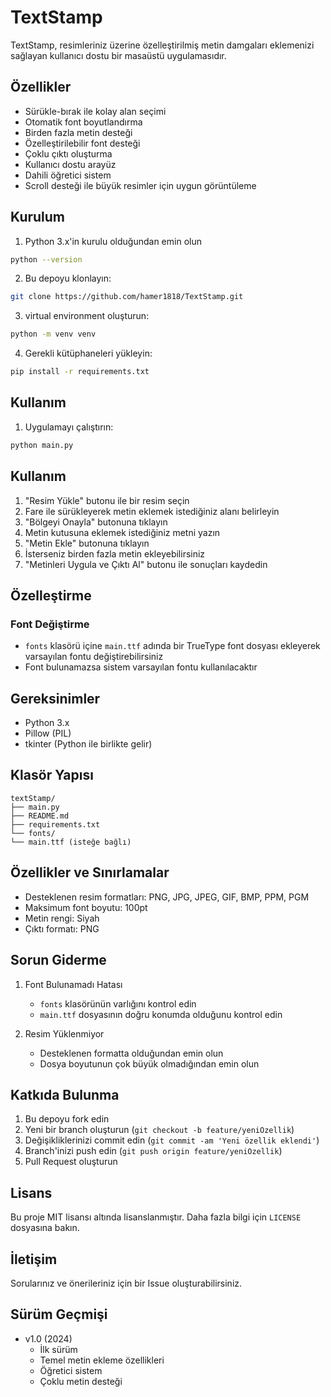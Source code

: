 # TextStamp

TextStamp, resimleriniz üzerine özelleştirilmiş metin damgaları eklemenizi sağlayan kullanıcı dostu bir masaüstü uygulamasıdır.

## Özellikler

- Sürükle-bırak ile kolay alan seçimi
- Otomatik font boyutlandırma
- Birden fazla metin desteği
- Özelleştirilebilir font desteği
- Çoklu çıktı oluşturma
- Kullanıcı dostu arayüz
- Dahili öğretici sistem
- Scroll desteği ile büyük resimler için uygun görüntüleme

## Kurulum

1. Python 3.x'in kurulu olduğundan emin olun

```bash
python --version
```

2. Bu depoyu klonlayın:

```bash
git clone https://github.com/hamer1818/TextStamp.git
```
3. virtual environment oluşturun:

```bash
python -m venv venv
```

4. Gerekli kütüphaneleri yükleyin:

```bash
pip install -r requirements.txt
```

## Kullanım

1. Uygulamayı çalıştırın:

```bash
python main.py
```


## Kullanım

1. "Resim Yükle" butonu ile bir resim seçin
2. Fare ile sürükleyerek metin eklemek istediğiniz alanı belirleyin
3. "Bölgeyi Onayla" butonuna tıklayın
4. Metin kutusuna eklemek istediğiniz metni yazın
5. "Metin Ekle" butonuna tıklayın
6. İsterseniz birden fazla metin ekleyebilirsiniz
7. "Metinleri Uygula ve Çıktı Al" butonu ile sonuçları kaydedin

## Özelleştirme

### Font Değiştirme
- `fonts` klasörü içine `main.ttf` adında bir TrueType font dosyası ekleyerek varsayılan fontu değiştirebilirsiniz
- Font bulunamazsa sistem varsayılan fontu kullanılacaktır

## Gereksinimler

- Python 3.x
- Pillow (PIL)
- tkinter (Python ile birlikte gelir)

## Klasör Yapısı
```plaintext
textStamp/
├── main.py
├── README.md
├── requirements.txt
└── fonts/
└── main.ttf (isteğe bağlı)
```

## Özellikler ve Sınırlamalar

- Desteklenen resim formatları: PNG, JPG, JPEG, GIF, BMP, PPM, PGM
- Maksimum font boyutu: 100pt
- Metin rengi: Siyah
- Çıktı formatı: PNG

## Sorun Giderme

1. Font Bulunamadı Hatası
   - `fonts` klasörünün varlığını kontrol edin
   - `main.ttf` dosyasının doğru konumda olduğunu kontrol edin

2. Resim Yüklenmiyor
   - Desteklenen formatta olduğundan emin olun
   - Dosya boyutunun çok büyük olmadığından emin olun

## Katkıda Bulunma

1. Bu depoyu fork edin
2. Yeni bir branch oluşturun (`git checkout -b feature/yeniOzellik`)
3. Değişikliklerinizi commit edin (`git commit -am 'Yeni özellik eklendi'`)
4. Branch'inizi push edin (`git push origin feature/yeniOzellik`)
5. Pull Request oluşturun

## Lisans

Bu proje MIT lisansı altında lisanslanmıştır. Daha fazla bilgi için `LICENSE` dosyasına bakın.

## İletişim

Sorularınız ve önerileriniz için bir Issue oluşturabilirsiniz.

## Sürüm Geçmişi

- v1.0 (2024)
  - İlk sürüm
  - Temel metin ekleme özellikleri
  - Öğretici sistem
  - Çoklu metin desteği